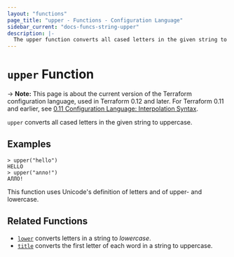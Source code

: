 ```yaml
---
layout: "functions"
page_title: "upper - Functions - Configuration Language"
sidebar_current: "docs-funcs-string-upper"
description: |-
  The upper function converts all cased letters in the given string to uppercase.
---
```


# `upper` Function

-> **Note:** This page is about the current version of the Terraform
configuration language, used in Terraform 0.12 and later. For Terraform 0.11 and
earlier, see
[0.11 Configuration Language: Interpolation Syntax](../configuration-0-11/interpolation.html).

`upper` converts all cased letters in the given string to uppercase.

## Examples

```
> upper("hello")
HELLO
> upper("алло!")
АЛЛО!
```

This function uses Unicode's definition of letters and of upper- and lowercase.

## Related Functions

* [`lower`](./lower.html) converts letters in a string to _lowercase_.
* [`title`](./title.html) converts the first letter of each word in a string to uppercase.
